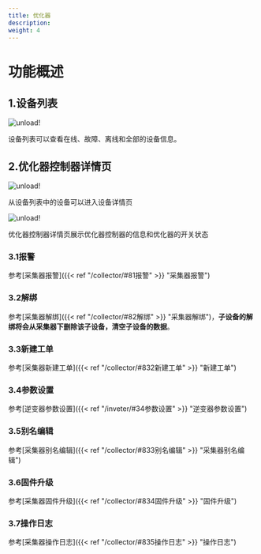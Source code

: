```yaml
---
title: 优化器
description: 
weight: 4
---
```


# 功能概述

## 1.设备列表

![unload!](/../../zh/photo/docs/device/optimizer/device-list.png)

设备列表可以查看在线、故障、离线和全部的设备信息。

## 2.优化器控制器详情页

![unload!](/../../zh/photo/docs/device/optimizer/detail-enter.png)

从设备列表中的设备可以进入设备详情页

![unload!](/../../zh/photo/docs/device/optimizer/detail.png)

优化器控制器详情页展示优化器控制器的信息和优化器的开关状态

### 3.1报警

参考[采集器报警]({{< ref "/collector/#81报警" >}} "采集器报警")

### 3.2解绑

参考[采集器解绑]({{< ref "/collector/#82解绑" >}} "采集器解绑")，**子设备的解绑将会从采集器下删除该子设备，清空子设备的数据**。

### 3.3新建工单

参考[采集器新建工单]({{< ref "/collector/#832新建工单" >}} "新建工单")

### 3.4参数设置

参考[逆变器参数设置]({{< ref "/inveter/#34参数设置" >}} "逆变器参数设置")

### 3.5别名编辑

参考[采集器别名编辑]({{< ref "/collector/#833别名编辑" >}} "采集器别名编辑")

### 3.6固件升级

参考[采集器固件升级]({{< ref "/collector/#834固件升级" >}} "固件升级")

### 3.7操作日志

参考[采集器操作日志]({{< ref "/collector/#835操作日志" >}} "操作日志")
